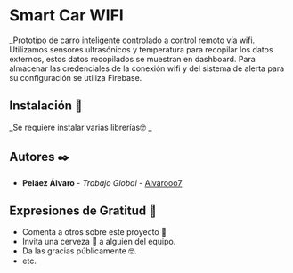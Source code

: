 # Smart Car WIFI

_Prototipo de carro inteligente controlado a control remoto vía wifi. Utilizamos sensores ultrasónicos y temperatura para recopilar los datos externos, estos datos recopilados se muestran en dashboard. Para almacenar las credenciales de la conexión wifi y del sistema de alerta para su configuración se utiliza Firebase. 

## Instalación 🔧

_Se requiere instalar varias librerías🤓 _

## Autores ✒️


* **Peláez Álvaro** - *Trabajo Global* - [Alvarooo7](https://github.com/Alvarooo7)


## Expresiones de Gratitud 🎁

* Comenta a otros sobre este proyecto 📢
* Invita una cerveza 🍺 a alguien del equipo. 
* Da las gracias públicamente 🤓.
* etc.
